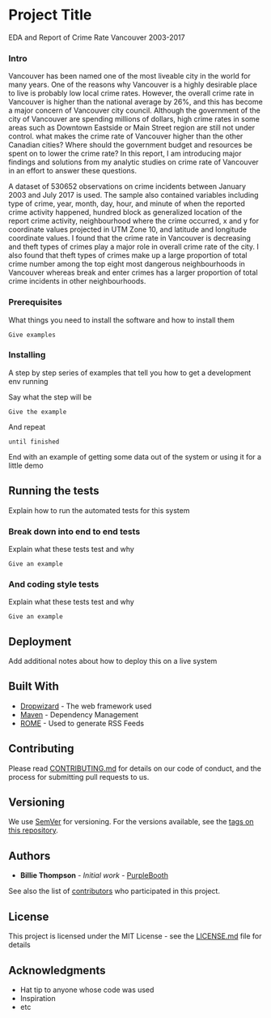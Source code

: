 # Project Title

EDA and Report of Crime Rate Vancouver 2003-2017

### Intro

Vancouver has been named one of the most liveable city in the world for many years. One of the reasons why Vancouver is a highly desirable place to live is probably low local crime rates. However, the overall crime rate in Vancouver is higher than the national average by 26%, and this has become a major concern of Vancouver city council. Although the government of the city of Vancouver are spending millions of dollars, high crime rates in some areas such as Downtown Eastside or Main Street region are still not under control. what makes the crime rate of Vancouver higher than the other Canadian cities? Where should the government budget and resources be spent on to lower the crime rate? In this report, I am introducing major findings and solutions from my analytic studies on crime rate of Vancouver in an effort to answer these questions.

A dataset of 530652 observations on crime incidents between January 2003 and July 2017 is used. The sample also contained variables including type of crime, year, month, day, hour, and minute of when the reported crime activity happened, hundred block as generalized location of the report crime activity, neighbourhood where the crime occurred, x and y for coordinate values projected in UTM Zone 10, and latitude and longitude coordinate values. I found that the crime rate in Vancouver is decreasing and theft types of crimes play a major role in overall crime rate of the city. I also found that theft types of crimes make up a large proportion of total crime number among the top eight most dangerous neighbourhoods in Vancouver whereas break and enter crimes has a larger proportion of total crime incidents in other neighbourhoods.
### Prerequisites

What things you need to install the software and how to install them

```
Give examples
```

### Installing

A step by step series of examples that tell you how to get a development env running

Say what the step will be

```
Give the example
```

And repeat

```
until finished
```

End with an example of getting some data out of the system or using it for a little demo

## Running the tests

Explain how to run the automated tests for this system

### Break down into end to end tests

Explain what these tests test and why

```
Give an example
```

### And coding style tests

Explain what these tests test and why

```
Give an example
```

## Deployment

Add additional notes about how to deploy this on a live system

## Built With

* [Dropwizard](http://www.dropwizard.io/1.0.2/docs/) - The web framework used
* [Maven](https://maven.apache.org/) - Dependency Management
* [ROME](https://rometools.github.io/rome/) - Used to generate RSS Feeds

## Contributing

Please read [CONTRIBUTING.md](https://gist.github.com/PurpleBooth/b24679402957c63ec426) for details on our code of conduct, and the process for submitting pull requests to us.

## Versioning

We use [SemVer](http://semver.org/) for versioning. For the versions available, see the [tags on this repository](https://github.com/your/project/tags). 

## Authors

* **Billie Thompson** - *Initial work* - [PurpleBooth](https://github.com/PurpleBooth)

See also the list of [contributors](https://github.com/your/project/contributors) who participated in this project.

## License

This project is licensed under the MIT License - see the [LICENSE.md](LICENSE.md) file for details

## Acknowledgments

* Hat tip to anyone whose code was used
* Inspiration
* etc

